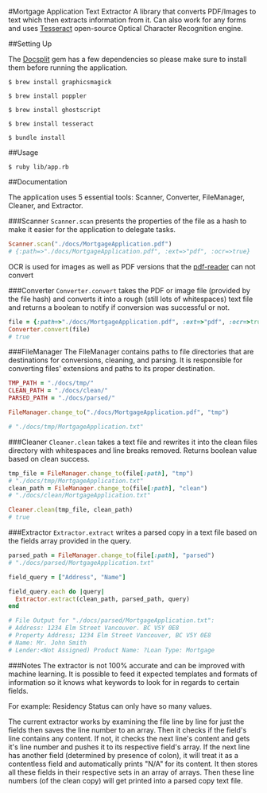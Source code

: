 #Mortgage Application Text Extractor
A library that converts PDF/Images to text which then extracts information from it. Can also work for any forms and uses [Tesseract](https://github.com/tesseract-ocr/tesseract) open-source Optical Character Recognition engine.

##Setting Up

The [Docsplit](https://documentcloud.github.io/docsplit/) gem has a few dependencies so please make sure to install them before running the application.

`$ brew install graphicsmagick`

`$ brew install poppler`

`$ brew install ghostscript`

`$ brew install tesseract`

`$ bundle install`

##Usage

`$ ruby lib/app.rb`

##Documentation

The application uses 5 essential tools: Scanner, Converter, FileManager, Cleaner, and Extractor.

###Scanner
`Scanner.scan` presents the properties of the file as a hash to make it easier for the application to delegate tasks.
```ruby
Scanner.scan("./docs/MortgageApplication.pdf")
# {:path=>"./docs/MortgageApplication.pdf", :ext=>"pdf", :ocr=>true}
```
OCR is used for images as well as PDF versions that the [pdf-reader](https://github.com/yob/pdf-reader) can not convert

###Converter
`Converter.convert` takes the PDF or image file (provided by the file hash) and converts it into a rough (still lots of whitespaces) text file and returns a boolean to notify if conversion was successful or not.
```ruby
file = {:path=>"./docs/MortgageApplication.pdf", :ext=>"pdf", :ocr=>true}
Converter.convert(file)
# true
```

###FileManager
The FileManager contains paths to file directories that are destinations for conversions, cleaning, and parsing. It is responsible for converting files' extensions and paths to its proper destination.
```ruby
TMP_PATH = "./docs/tmp/"
CLEAN_PATH = "./docs/clean/"
PARSED_PATH = "./docs/parsed/"

FileManager.change_to("./docs/MortgageApplication.pdf", "tmp")

# "./docs/tmp/MortgageApplication.txt"
```
###Cleaner
`Cleaner.clean` takes a text file and rewrites it into the clean files directory with whitespaces and line breaks removed. Returns boolean value based on clean success.
```ruby
tmp_file = FileManager.change_to(file[:path], "tmp")
# "./docs/tmp/MortgageApplication.txt"
clean_path = FileManager.change_to(file[:path], "clean")
# "./docs/clean/MortgageApplication.txt"

Cleaner.clean(tmp_file, clean_path)
# true
```

###Extractor
`Extractor.extract` writes a parsed copy in a text file based on the fields array provided in the query.
```ruby
parsed_path = FileManager.change_to(file[:path], "parsed")
# "./docs/parsed/MortgageApplication.txt"

field_query = ["Address", "Name"]

field_query.each do |query|
  Extractor.extract(clean_path, parsed_path, query)
end

# File Output for "./docs/parsed/MortgageApplication.txt":
# Address: 1234 Elm Street Vancouver. BC V5Y 0E8
# Property Address; 1234 Elm Street Vancouver, BC V5Y 0E8
# Name: Mr. John Smith
# Lender:<Not Assigned) Product Name: ?Loan Type: Mortgage
```
###Notes
The extractor is not 100% accurate and can be improved with machine learning. It is possible to feed it expected templates and formats of information so it knows what keywords to look for in regards to certain fields.

For example: Residency Status can only have so many values.

The current extractor works by examining the file line by line for just the fields then saves the line number to an array. Then it checks if the field's line contains any content. If not, it checks the next line's content and gets it's line number and pushes it to its respective field's array. If the next line has another field (determined by presence of colon), it will treat it as a contentless field and automatically prints "N/A" for its content. It then stores all these fields in their respective sets in an array of arrays. Then these line numbers (of the clean copy) will get printed into a parsed copy text file.
